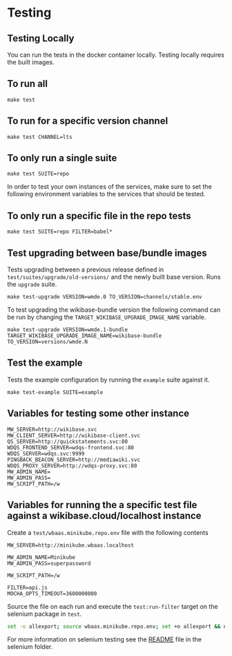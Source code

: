 # Testing


## Testing Locally

You can run the tests in the docker container locally. Testing locally requires the built images.

## To run all
```
make test
```

## To run for a specific version channel
```
make test CHANNEL=lts
```

## To only run a single suite
```
make test SUITE=repo
```

In order to test your own instances of the services, make sure to set the following environment variables to the services that should be tested. 


## To only run a specific file in the repo tests
```
make test SUITE=repo FILTER=babel*
```

## Test upgrading between base/bundle images

Tests upgrading between a previous release defined in `test/suites/upgrade/old-versions/` and the newly built base version. Runs the `upgrade` suite.

```
make test-upgrade VERSION=wmde.0 TO_VERSION=channels/stable.env
```

To test upgrading the wikibase-bundle version the following command can be run by changing the `TARGET_WIKIBASE_UPGRADE_IMAGE_NAME` variable.

```
make test-upgrade VERSION=wmde.1-bundle TARGET_WIKIBASE_UPGRADE_IMAGE_NAME=wikibase-bundle TO_VERSION=versions/wmde.N
```

## Test the example

Tests the example configuration by running the `example` suite against it.

```
make test-example SUITE=example
```

##  Variables for testing some other instance
```
MW_SERVER=http://wikibase.svc
MW_CLIENT_SERVER=http://wikibase-client.svc
QS_SERVER=http://quickstatements.svc:80
WDQS_FRONTEND_SERVER=wdqs-frontend.svc:80
WDQS_SERVER=wdqs.svc:9999
PINGBACK_BEACON_SERVER=http://mediawiki.svc
WDQS_PROXY_SERVER=http://wdqs-proxy.svc:80
MW_ADMIN_NAME=
MW_ADMIN_PASS=
MW_SCRIPT_PATH=/w
```

## Variables for running the a specific test file against a wikibase.cloud/localhost instance

Create a `test/wbaas.minikube.repo.env` file with the following contents

```
MW_SERVER=http://minikube.wbaas.localhost

MW_ADMIN_NAME=Minikube
MW_ADMIN_PASS=superpassword

MW_SCRIPT_PATH=/w

FILTER=api.js
MOCHA_OPTS_TIMEOUT=3600000000
```

Source the file on each run and execute the `test:run-filter` target on the selenium package in `test`.

```bash
set -o allexport; source wbaas.minikube.repo.env; set +o allexport && npm run test:run-filter
```

For more information on selenium testing see the [README](../../test/selenium/README.md) file in the selenium folder.
